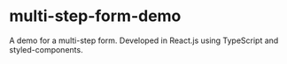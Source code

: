 # multi-step-form-demo
A demo for a multi-step form. Developed in React.js using TypeScript and styled-components.
